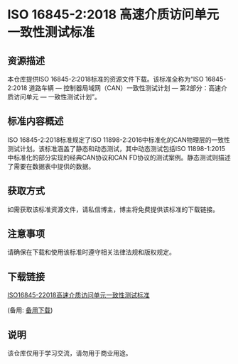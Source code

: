 # ISO 16845-2:2018 高速介质访问单元一致性测试标准

## 资源描述

本仓库提供ISO 16845-2:2018标准的资源文件下载。该标准全称为“ISO 16845-2:2018 道路车辆 — 控制器局域网（CAN）一致性测试计划 — 第2部分：高速介质访问单元 — 一致性测试计划”。

## 标准内容概述

ISO 16845-2:2018标准规定了ISO 11898-2:2016中标准化的CAN物理层的一致性测试计划。该标准涵盖了静态和动态测试，其中动态测试包括ISO 11898-1:2015中标准化的部分实现的经典CAN协议和CAN FD协议的测试案例。静态测试则描述了需要在数据表中提供的数据。

## 获取方式

如需获取该标准资源文件，请私信博主，博主将免费提供该标准的下载链接。

## 注意事项

请确保在下载和使用该标准时遵守相关法律法规和版权规定。

## 下载链接
[ISO16845-22018高速介质访问单元一致性测试标准](https://pan.quark.cn/s/b2ca812f56c2) 

(备用: [备用下载](https://pan.baidu.com/s/1roCRQjDKAS-1ETCFU-RReg?pwd=1234))

## 说明

该仓库仅用于学习交流，请勿用于商业用途。
